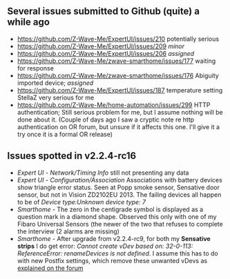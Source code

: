 ## Several issues submitted to Github (quite) a while ago      
- https://github.com/Z-Wave-Me/ExpertUI/issues/210  potentially serious       
- https://github.com/Z-Wave-Me/ExpertUI/issues/209  *minor*          
- https://github.com/Z-Wave-Me/ExpertUI/issues/206  *assigned*     
- https://github.com/Z-Wave-Me/zwave-smarthome/issues/177  waiting for response    
- https://github.com/Z-Wave-Me/zwave-smarthome/issues/176  Abiguity imported device; *assigned*       
- https://github.com/Z-Wave-Me/ExpertUI/issues/187 temperature setting StellaZ very serious for me      
- https://github.com/Z-Wave-Me/home-automation/issues/299 HTTP authentication; Still serious problem for me, but I assume nothing will be done about it. (Couple of days ago I saw a cryptic note re http authentication on OR forum, but unsure if it affects this one. I'll give it a try once it is a formal OR release)      

## Issues spotted in v2.2.4-rc16     
- *Expert UI* - *Network/Timing Info* still not presenting any data
- *Expert UI* - *Configuration/Association* Associations with battery devices show triangle error status. Seen at Popp smoke sensor, Sensative door sensor, but not in Vision ZD2102EU 2013. The failing devices all happen to be of *Device type:Unknown device type: 7*
- *Smarthome* -  The zero in the centigrade symbol is displayed as a question mark in a diamond shape. Observed this only with one of my Fibaro Universal Sensors (the newer of the two that refuses to complete the interview (2 alarms are missing) 
-  *Smarthome* - After upgrade from v2.2.4-rc9, for both my **Sensative strips** I do get error: *Cannot create vDev based on: 32-0-113: ReferenceError: renameDevices is not defined*. I assume this has to do with new Postfix settings, which remove these unwanted vDevs as [explained on the forum](http://forum.z-wave.me/viewtopic.php?f=3419&t=23470&p=63958#p63955)
